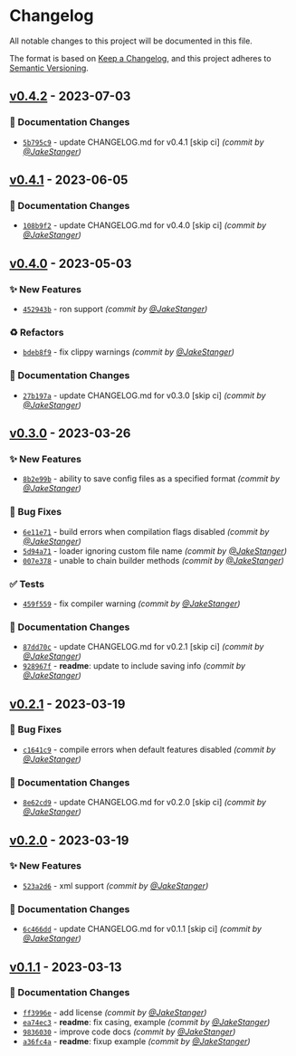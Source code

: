 # Changelog
All notable changes to this project will be documented in this file.

The format is based on [Keep a Changelog](https://keepachangelog.com/en/1.0.0/),
and this project adheres to [Semantic Versioning](https://semver.org/spec/v2.0.0.html).

## [v0.4.2] - 2023-07-03
### :memo: Documentation Changes
- [`5b795c9`](https://github.com/JakeStanger/universal-config-rs/commit/5b795c9038cca0d5d81566f2a11f7081a7d2b9cb) - update CHANGELOG.md for v0.4.1 [skip ci] *(commit by [@JakeStanger](https://github.com/JakeStanger))*


## [v0.4.1] - 2023-06-05
### :memo: Documentation Changes
- [`108b9f2`](https://github.com/JakeStanger/universal-config-rs/commit/108b9f29484ea023add4964394cce3d485404f37) - update CHANGELOG.md for v0.4.0 [skip ci] *(commit by [@JakeStanger](https://github.com/JakeStanger))*


## [v0.4.0] - 2023-05-03
### :sparkles: New Features
- [`452943b`](https://github.com/JakeStanger/universal-config-rs/commit/452943bcf091751e48020a2c038396cada761c20) - ron support *(commit by [@JakeStanger](https://github.com/JakeStanger))*

### :recycle: Refactors
- [`bdeb8f9`](https://github.com/JakeStanger/universal-config-rs/commit/bdeb8f9f72c36e0d1d98f2e5af4579557326a387) - fix clippy warnings *(commit by [@JakeStanger](https://github.com/JakeStanger))*

### :memo: Documentation Changes
- [`27b197a`](https://github.com/JakeStanger/universal-config-rs/commit/27b197ac47d3ec8c4bc3fd97b0040e402ab66e4a) - update CHANGELOG.md for v0.3.0 [skip ci] *(commit by [@JakeStanger](https://github.com/JakeStanger))*


## [v0.3.0] - 2023-03-26
### :sparkles: New Features
- [`8b2e99b`](https://github.com/JakeStanger/universal-config-rs/commit/8b2e99b1a1ef80bc348bc39652b7443487df400e) - ability to save config files as a specified format *(commit by [@JakeStanger](https://github.com/JakeStanger))*

### :bug: Bug Fixes
- [`6e11e71`](https://github.com/JakeStanger/universal-config-rs/commit/6e11e712e0b74ab2d24327e9c07b6e28f17e54d3) - build errors when compilation flags disabled *(commit by [@JakeStanger](https://github.com/JakeStanger))*
- [`5d94a71`](https://github.com/JakeStanger/universal-config-rs/commit/5d94a7100c6e428f73dbdf19e14035a7a649e651) - loader ignoring custom file name *(commit by [@JakeStanger](https://github.com/JakeStanger))*
- [`007e378`](https://github.com/JakeStanger/universal-config-rs/commit/007e3781e5235f1f6cfb867e8c917f386e8b238e) - unable to chain builder methods *(commit by [@JakeStanger](https://github.com/JakeStanger))*

### :white_check_mark: Tests
- [`459f559`](https://github.com/JakeStanger/universal-config-rs/commit/459f5592b6445e8b121027f50f6de8f8def30e04) - fix compiler warning *(commit by [@JakeStanger](https://github.com/JakeStanger))*

### :memo: Documentation Changes
- [`87dd70c`](https://github.com/JakeStanger/universal-config-rs/commit/87dd70c1f06d6c964dc30fdaf943594382ce785e) - update CHANGELOG.md for v0.2.1 [skip ci] *(commit by [@JakeStanger](https://github.com/JakeStanger))*
- [`928967f`](https://github.com/JakeStanger/universal-config-rs/commit/928967f36ef714481b5dd76a8d9eca67a0cd4c5b) - **readme**: update to include saving info *(commit by [@JakeStanger](https://github.com/JakeStanger))*


## [v0.2.1] - 2023-03-19
### :bug: Bug Fixes
- [`c1641c9`](https://github.com/JakeStanger/universal-config-rs/commit/c1641c9513cd19c5be0c67c26409ae0e0d42f08b) - compile errors when default features disabled *(commit by [@JakeStanger](https://github.com/JakeStanger))*

### :memo: Documentation Changes
- [`8e62cd9`](https://github.com/JakeStanger/universal-config-rs/commit/8e62cd9c6c91fa75e8178317159e7d322f4abcad) - update CHANGELOG.md for v0.2.0 [skip ci] *(commit by [@JakeStanger](https://github.com/JakeStanger))*


## [v0.2.0] - 2023-03-19
### :sparkles: New Features
- [`523a2d6`](https://github.com/JakeStanger/universal-config-rs/commit/523a2d6746f18d1d9915ae05a683871338e1081b) - xml support *(commit by [@JakeStanger](https://github.com/JakeStanger))*

### :memo: Documentation Changes
- [`6c466dd`](https://github.com/JakeStanger/universal-config-rs/commit/6c466ddad3bf6fc21d8cebda19b31c993a64cfa4) - update CHANGELOG.md for v0.1.1 [skip ci] *(commit by [@JakeStanger](https://github.com/JakeStanger))*


## [v0.1.1] - 2023-03-13
### :memo: Documentation Changes
- [`ff3996e`](https://github.com/JakeStanger/universal-config-rs/commit/ff3996eb3d8b627b6b59494233066f23703c170a) - add license *(commit by [@JakeStanger](https://github.com/JakeStanger))*
- [`ea74ec3`](https://github.com/JakeStanger/universal-config-rs/commit/ea74ec33fc347483bd519d508a6f7f9a7b7b5394) - **readme**: fix casing, example *(commit by [@JakeStanger](https://github.com/JakeStanger))*
- [`9836030`](https://github.com/JakeStanger/universal-config-rs/commit/9836030cb2c0675b5b1d0f47dc65f7e9f2903ca6) - improve code docs *(commit by [@JakeStanger](https://github.com/JakeStanger))*
- [`a36fc4a`](https://github.com/JakeStanger/universal-config-rs/commit/a36fc4a42c791f3d208f8cc7618b4ac27b44d6eb) - **readme**: fixup example *(commit by [@JakeStanger](https://github.com/JakeStanger))*


[v0.1.1]: https://github.com/JakeStanger/universal-config-rs/compare/v0.1.0...v0.1.1
[v0.2.0]: https://github.com/JakeStanger/universal-config-rs/compare/v0.1.1...v0.2.0
[v0.2.1]: https://github.com/JakeStanger/universal-config-rs/compare/v0.2.0...v0.2.1
[v0.3.0]: https://github.com/JakeStanger/universal-config-rs/compare/v0.2.1...v0.3.0
[v0.4.0]: https://github.com/JakeStanger/universal-config-rs/compare/v0.3.0...v0.4.0
[v0.4.1]: https://github.com/JakeStanger/universal-config-rs/compare/v0.4.0...v0.4.1
[v0.4.2]: https://github.com/JakeStanger/universal-config-rs/compare/v0.4.1...v0.4.2